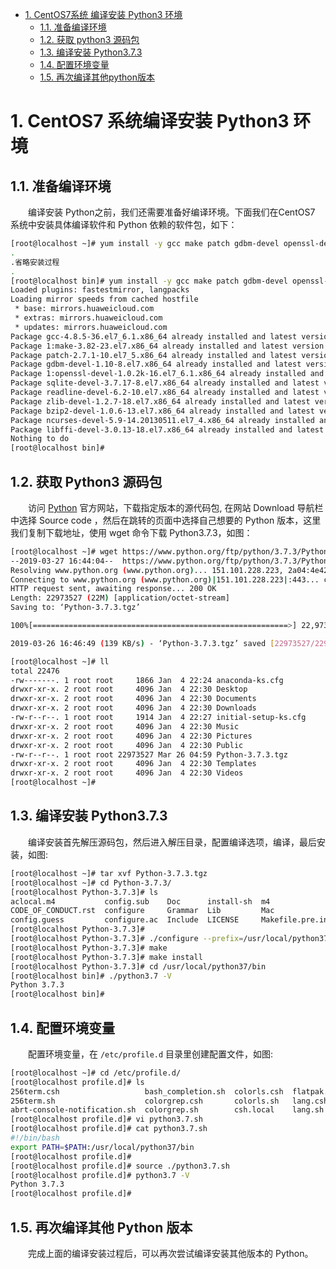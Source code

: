 - [1. CentOS7系统 编译安装 Python3 环境](#1-centos7系统-编译安装-python3-环境)
    - [1.1. 准备编译环境](#11-准备编译环境)
    - [1.2. 获取 python3 源码包](#12-获取-python3-源码包)
    - [1.3. 编译安装 Python3.7.3](#13-编译安装-python373)
    - [1.4. 配置环境变量](#14-配置环境变量)
    - [1.5. 再次编译其他python版本](#15-再次编译其他python版本)

# 1. CentOS7 系统编译安装 Python3 环境

## 1.1. 准备编译环境

&emsp;&emsp;编译安装 Python之前，我们还需要准备好编译环境。下面我们在CentOS7 系统中安装具体编译软件和 Python 依赖的软件包，如下：
```bash
[root@localhost ~]# yum install -y gcc make patch gdbm-devel openssl-devel sqlite-devel readline-devel zlib-devel bzip2-devel ncurses-devel libffi-devel
.
.省略安装过程
.
[root@localhost bin]# yum install -y gcc make patch gdbm-devel openssl-devel sqlite-devel readline-devel zlib-devel bzip2-devel ncurses-devel libffi-devel
Loaded plugins: fastestmirror, langpacks
Loading mirror speeds from cached hostfile
 * base: mirrors.huaweicloud.com
 * extras: mirrors.huaweicloud.com
 * updates: mirrors.huaweicloud.com
Package gcc-4.8.5-36.el7_6.1.x86_64 already installed and latest version
Package 1:make-3.82-23.el7.x86_64 already installed and latest version
Package patch-2.7.1-10.el7_5.x86_64 already installed and latest version
Package gdbm-devel-1.10-8.el7.x86_64 already installed and latest version
Package 1:openssl-devel-1.0.2k-16.el7_6.1.x86_64 already installed and latest version
Package sqlite-devel-3.7.17-8.el7.x86_64 already installed and latest version
Package readline-devel-6.2-10.el7.x86_64 already installed and latest version
Package zlib-devel-1.2.7-18.el7.x86_64 already installed and latest version
Package bzip2-devel-1.0.6-13.el7.x86_64 already installed and latest version
Package ncurses-devel-5.9-14.20130511.el7_4.x86_64 already installed and latest version
Package libffi-devel-3.0.13-18.el7.x86_64 already installed and latest version
Nothing to do
[root@localhost bin]# 
```

## 1.2. 获取 Python3 源码包

&emsp;&emsp;访问 [Python](https://www.python.org) 官方网站，下载指定版本的源代码包, 在网站 Download 导航栏中选择 Source code ，然后在跳转的页面中选择自己想要的 Python 版本，这里我们复制下载地址，使用 wget 命令下载 Python3.7.3，如图：
```bash
[root@localhost ~]# wget https://www.python.org/ftp/python/3.7.3/Python-3.7.3.tgz
--2019-03-27 16:44:04--  https://www.python.org/ftp/python/3.7.3/Python-3.7.3.tgz
Resolving www.python.org (www.python.org)... 151.101.228.223, 2a04:4e42:1a::223
Connecting to www.python.org (www.python.org)|151.101.228.223|:443... connected.
HTTP request sent, awaiting response... 200 OK
Length: 22973527 (22M) [application/octet-stream]
Saving to: ‘Python-3.7.3.tgz’

100%[=========================================================>] 22,973,527   158KB/s   in 2m 42s 

2019-03-26 16:46:49 (139 KB/s) - ‘Python-3.7.3.tgz’ saved [22973527/22973527]

[root@localhost ~]# ll
total 22476
-rw-------. 1 root root     1866 Jan  4 22:24 anaconda-ks.cfg
drwxr-xr-x. 2 root root     4096 Jan  4 22:30 Desktop
drwxr-xr-x. 2 root root     4096 Jan  4 22:30 Documents
drwxr-xr-x. 2 root root     4096 Jan  4 22:30 Downloads
-rw-r--r--. 1 root root     1914 Jan  4 22:27 initial-setup-ks.cfg
drwxr-xr-x. 2 root root     4096 Jan  4 22:30 Music
drwxr-xr-x. 2 root root     4096 Jan  4 22:30 Pictures
drwxr-xr-x. 2 root root     4096 Jan  4 22:30 Public
-rw-r--r--. 1 root root 22973527 Mar 26 04:59 Python-3.7.3.tgz
drwxr-xr-x. 2 root root     4096 Jan  4 22:30 Templates
drwxr-xr-x. 2 root root     4096 Jan  4 22:30 Videos
[root@localhost ~]# 
```

## 1.3. 编译安装 Python3.7.3

&emsp;&emsp;编译安装首先解压源码包，然后进入解压目录，配置编译选项，编译，最后安装，如图:
```bash
[root@localhost ~]# tar xvf Python-3.7.3.tgz 
[root@localhost ~]# cd Python-3.7.3/
[root@localhost Python-3.7.3]# ls
aclocal.m4           config.sub    Doc      install-sh  m4               Misc     Parser   Programs       README.rst
CODE_OF_CONDUCT.rst  configure     Grammar  Lib         Mac              Modules  PC       pyconfig.h.in  setup.py
config.guess         configure.ac  Include  LICENSE     Makefile.pre.in  Objects  PCbuild  Python         Tools
[root@localhost Python-3.7.3]#
[root@localhost Python-3.7.3]# ./configure --prefix=/usr/local/python37
[root@localhost Python-3.7.3]# make
[root@localhost Python-3.7.3]# make install
[root@localhost Python-3.7.3]# cd /usr/local/python37/bin
[root@localhost bin]# ./python3.7 -V
Python 3.7.3
[root@localhost bin]# 
```

## 1.4. 配置环境变量

&emsp;&emsp;配置环境变量，在 `/etc/profile.d` 目录里创建配置文件，如图:
```bash
[root@localhost ~]# cd /etc/profile.d/
[root@localhost profile.d]# ls
256term.csh                   bash_completion.sh  colorls.csh  flatpak.sh  less.csh       sh.local  vte.sh
256term.sh                    colorgrep.csh       colorls.sh   lang.csh    less.sh        vim.csh   which2.csh
abrt-console-notification.sh  colorgrep.sh        csh.local    lang.sh     PackageKit.sh  vim.sh    which2.sh
[root@localhost profile.d]# vi python3.7.sh
[root@localhost profile.d]# cat python3.7.sh 
#!/bin/bash
export PATH=$PATH:/usr/local/python37/bin
[root@localhost profile.d]#
[root@localhost profile.d]# source ./python3.7.sh 
[root@localhost profile.d]# python3.7 -V
Python 3.7.3
[root@localhost profile.d]#
```

## 1.5. 再次编译其他 Python 版本

&emsp;&emsp;完成上面的编译安装过程后，可以再次尝试编译安装其他版本的 Python。